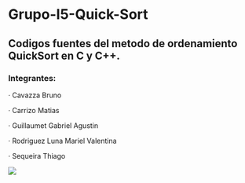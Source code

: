 # Grupo-I5-Quick-Sort

<h2>Codigos fuentes del metodo de ordenamiento QuickSort en C y C++.</h2>

<h3>Integrantes:</h3>
<p>· Cavazza  Bruno</p>
<p>· Carrizo Matias</p>
<p>· Guillaumet Gabriel Agustin</p>
<p>· Rodriguez Luna Mariel Valentina</p>
<p>· Sequeira Thiago</p>

<img src="https://imgur.com/a/Nz3GwK9.png">

